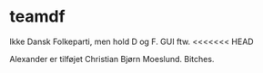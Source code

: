 # teamdf
Ikke Dansk Folkeparti, men hold D og F. GUI ftw.
<<<<<<< HEAD

Alexander er tilføjet
Christian Bjørn Moeslund. Bitches.


